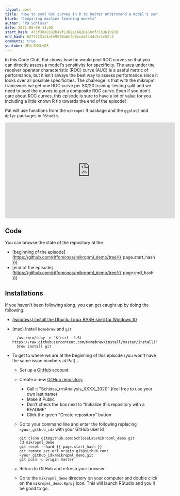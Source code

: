 ```yaml
---
layout: post
title: "How to pool ROC curves in R to better understand a model's performance (CC135)"
blurb: "Comparing machine learning models"
author: "PD Schloss"
date: 2021-08-09 11:00
start_hash: 473f3da8502b49f1382e16826e6bcfc7b361b930
end_hash: 627f2131a1afe9596a6cfd8ccea5c44c5c4c52c3
comments: true
youtube: UFvL2NXLvD8
---
```


In this Code Club, Pat shows how he would pool ROC curves so that you can directly assess a model's sensitivity for specificity. The area under the receiver operator characteristic (ROC) curve (AUC) is a useful metric of performance, but it isn't always the best way to assess performance since it looks over all possible specificities. The challenge is that with the mikropml framework we get one ROC curve per 80/20 training-testing split and we need to pool the curves to get a composite ROC curve. Even if you don't care about ROC curves, this episode is sure to have a lot of value for you including a little known R tip towards the end of the episode!

Pat will use functions from the `mikropml` R package and the `ggplot2` and `dplyr` packages in `RStudio`.


<iframe style="margin: 0 auto;display:block;" width="560" height="315" src="https://www.youtube.com/embed/{{ page.youtube }}" frameborder="0" allow="accelerometer; autoplay; encrypted-media; gyroscope; picture-in-picture" allowfullscreen></iframe>

## Code

You can browse the state of the repository at the
* [beginning of the episode](https://github.com/riffomonas/mikropml_demo/tree/{{ page.start_hash }})
* [end of the episode](https://github.com/riffomonas/mikropml_demo/tree/{{ page.end_hash }})


## Installations

If you haven't been following along, you can get caught up by doing the following:

* [(windows) Install the Ubuntu Linux BASH shell for Windows 10](https://itsfoss.com/install-bash-on-windows/)
* (mac) Install `homebrew` and `git`
  ```
	/usr/bin/ruby -e "$(curl -fsSL https://raw.githubusercontent.com/Homebrew/install/master/install)"
	brew install git
	```

* To get to where we are at the beginning of this episode (you won't have the same issue numbers at Pat)...
  - Set up a [GitHub](https://www.github.com) account
  - Create a new [GitHub repository](https://github.com/new)
    - Call it "Schloss_rrnAnalysis_XXXX_2020" (feel free to use your own last name)
    - Make it Public
    - Don't check the box next to "Initialize this repository with a README"
    - Click the green "Create repository" button
  - Go to your command line and enter the following replacing `<your_github_id>` with your GitHub user id

		git clone git@github.com:SchlossLab/mikropml_demo.git
		cd mikropml_demo
		git reset --hard {{ page.start_hash }}
		git remote set-url origin git@github.com:<your_github_id>/mikropml_demo.git
		git push -u origin master

  - Return to GitHub and refresh your browser.
  - Go to the `mikropml_demo` directory on your computer and double click on the `mikropml_demo.Rproj` icon. This will launch RStudio and you'll be good to go.
